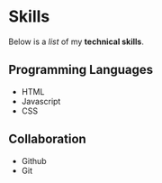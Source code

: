 # Skills

Below is a *list* of my **technical skills**.

## Programming Languages
- HTML
- Javascript
- CSS
 
## Collaboration
- Github
- Git
